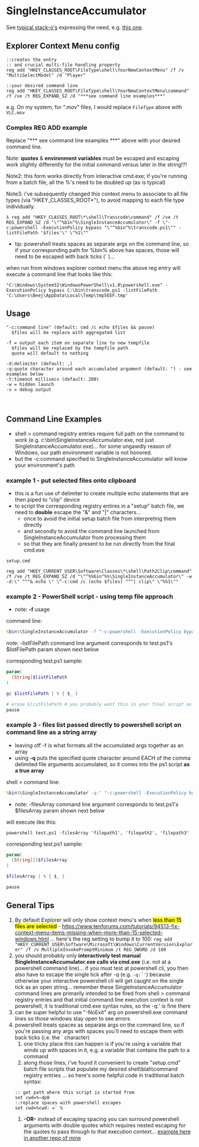 ﻿# SingleInstanceAccumulator

See [typical stack-o's](https://www.google.com/search?q=context+menu+single+instance+site%3Astackoverflow.com) expressing the need, e.g. [this one](https://stackoverflow.com/questions/1821662/how-to-add-new-items-to-right-click-event-on-folders-and-files-in-windows).

## Explorer Context Menu config
```batch
::creates the entry
:: and crucial multi-file handling property
reg add "HKEY_CLASSES_ROOT\FileType\shell\YourNewContextMenu" /f /v "MultiSelectModel" /d "Player"

::your desired command line
reg add "HKEY_CLASSES_ROOT\FileType\shell\YourNewContextMenu\command" /f /ve /t REG_EXPAND_SZ /d "***see command line examples***"
```
e.g. On my system, for ".mov" files, I would replace `FileType` above with `VLC.mov`

### Complex REG ADD example
Replace "*** see command line examples ***" above with your desired command line.<br/>

Note: **quotes** & **environment variables** must be escaped and escaping work slightly differently for the initial command versus later in the string!?!

Note2: this form works directly from interactive cmd.exe; if you're running from a batch file, all the %'s need to be doubled up (as is typical)

Note3: i've subsequently changed this context menu to associate to all file types (via "HKEY_CLASSES_ROOT\*\"), to avoid mapping to each file type individually.

```
λ reg add "HKEY_CLASSES_ROOT\*\shell\Transcode\command" /f /ve /t REG_EXPAND_SZ /d "\"^%bin^%\SingleInstanceAccumulator\" -f \"-c:powershell -ExecutionPolicy bypass "\"^%bin^%\transcode.ps1\"" -listFilePath '$files'\" \"%1\""
```
- tip: powershell treats spaces as separate args on the command line, so if your corresponding path for %bin% above has spaces, those will need to be escaped with back ticks (` )... 

when run from windows explorer context menu the above reg entry will execute a command line that looks like this:
```
"C:\Windows\System32\WindowsPowerShell\v1.0\powershell.exe" -ExecutionPolicy bypass C:\bin\transcode.ps1 -listFilePath 'C:\Users\Beej\AppData\Local\Temp\tmp5EEF.tmp'
```

## Usage
```shell
"-c:command line" (default: cmd /c echo $files && pause)
  $files will be replace with aggregated list

-f = output each item on separate line to new tempfile
  $files will be replaced by the tempfile path
  quote will default to nothing

-d:delimiter (default: ,)
-q:quote character around each accumulated argument (default: ") - see examples below
-t:timeout millisecs (default: 200)
-w = hidden launch
-v = debug output
```
<br/>

## Command Line Examples
- shell > command registry entries require full path on the command to work (e.g. c:\bin\SingleInstanceAccumulator.exe, not just SingleInstanceAccumulator.exe)... for some ungawdly reason of Windows, our path environment variable is not honored.
- but the -c:command specified to SingleInstanceAccumulator will know your environment's path

### example 1 - put selected files onto clipboard
- this is a fun use of delimiter to create multiple echo statements that are then piped to "clip" device
- to script the corresponding registry entires in a "setup" batch file, we need to **double** escape the "&" and "|" characters...
  - once to avoid the initial setup batch file from interpreting them directly
  - and secondly to avoid the command line launched from SingleInstanceAccumulator from processing them
  - so that they are finally present to be run directly from the final cmd.exe

`setup.cmd`
```batch
reg add "HKEY_CURRENT_USER\Software\Classes\*\shell\Path2Clip\command" /f /ve /t REG_EXPAND_SZ /d "\"^%%bin^%%\SingleInstanceAccumulator\" -w -d:\" ^^^& echo \" \"-c:cmd /c (echo $files) ^^^| clip\" \"%%1\""
```

### example 2 - PowerShell script - using temp file approach
- note: **-f** usage

command line:
```cmd
%bin%\SingleInstanceAccumulator -f "-c:powershell -ExecutionPolicy bypass %bin%\test.ps1 -listFilePath '$files'" "%1"
```
note: -listFilePath command line argument corresponds to test.ps1's $listFilePath param shown next below

corresponding test.ps1 sample:
```powershell
param(
  [String]$listFilePath
)

gc $listFilePath | % { $_ }

# erase $listFilePath # you probably want this in your final script as good cleanup, commenting out for debug
pause
```

### example 3 - files list passed directly to powershell script on command line as a string array
- leaving off -f is what formats all the accumulated args together as an array
- using **-q** puts the specified quote character around EACH of the comma delimited file arguments accumulated, so it comes into the ps1 script **as a true array**

shell > command line:
```cmd
%bin%\SingleInstanceAccumulator -q:' "-c:powershell -ExecutionPolicy bypass %bin%\test.ps1 -filesArray $files" "%1"
```
- note: -filesArray command line argument corresponds to test.ps1's $filesArray param shown next below

will execute like this:
```
powershell test.ps1 -filesArray 'filepath1', 'filepath2', 'filepath3'
```

corresponding test.ps1 sample:
```powershell
param(
  [String[]]$filesArray
)

$filesArray | % { $_ }

pause
```

## General Tips
1. By default Explorer will only show context menu's when <mark>less than 15 files are selected</mark> - https://www.tenforums.com/tutorials/94513-fix-context-menu-items-missing-when-more-than-15-selected-windows.html ... here's the reg setting to bump it to 100:
   `reg add "HKEY_CURRENT_USER\Software\Microsoft\Windows\CurrentVersion\Explorer" /f /v MultipleInvokePromptMinimum /t REG_DWORD /d 100`
1. you should probably only **interactively test manual SingleInstanceAccumulator.exe calls via cmd.exe** (i.e. not at a powershell command line)... if you must test at powershell cli, you then also have to escape the single tick after -q (e.g. ``-q:`'``) because otherwise your interactive powershell cli will get caught on the single tick as an open string... remember these SingleInstanceAccumulator command lines are primarily intended to be fired from shell > command registry entries and that initial command line execution context is not powershell, it is traditional cmd.exe syntax rules, so the -q:' is fine there
1. can be super helpful to use "-NoExit" arg on powershell.exe command lines so those windows stay open to see errors 
1. powershell treats spaces as separate args on the command line, so if you're passing any args with spaces you'll need to escape them with back ticks (i.e. the ` character)
   1. one tricky place this can happen is if you're using a variable that winds up with spaces in it, e.g. a variable that contains the path to a command
   1. along those lines, i've found it convenient to create "setup.cmd" batch file scripts that populate my desired shell\blah\command registry entries  ... so here's some helpful code in traditional batch syntax:
     ```
     :: get path where this script is started from
     set cwd=%~dp0
     ::replace spaces with powershell escapes
     set cwd=%cwd: =` %
     ```
   1. **-OR-** instead of escaping spacing you can surround powershell arguments with double quotes which requires nested escaping for the quotes to pass through to that execution context... [example here in another repo of mine](https://gist.github.com/Beej126/f26e6649cfcc38accee3a0a8cc0a9d04#file-beejnetilpatcher_setup-cmd-L21)
